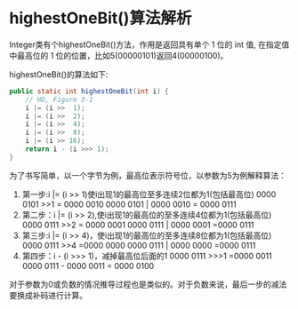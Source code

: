 ﻿# highestOneBit()算法解析

Integer类有个highestOneBit()方法，作用是返回具有单个 1 位的 int 值, 在指定值中最高位的 1 位的位置，比如5(00000101)返回4(00000100)。

highestOneBit()的算法如下:

```java
public static int highestOneBit(int i) {
    // HD, Figure 3-1
    i |= (i >>  1);
    i |= (i >>  2);
    i |= (i >>  4);
    i |= (i >>  8);
    i |= (i >> 16);
    return i - (i >>> 1);
}
```

为了书写简单，以一个字节为例，最高位表示符号位，以参数为5为例解释算法：

 1. 第一步:i |= (i >>  1)使i出现1的最高位至多连续2位都为1(包括最高位)
    0000 0101 >>1 = 0000 0010
    0000 0101 | 0000 0010 = 0000 0111
 2. 第二步：i |= (i >>  2),使i出现1的最高位的至多连续4位都为1(包括最高位)
    0000 0111 >>2 = 0000 0001
    0000 0111 | 0000 0001 =0000 0111
 3. 第三步:i |= (i >>  4)，使i出现1的最高位的至多连续8位都为1(包括最高位)
    0000 0111 >>4 =0000 0000
    0000 0111 | 0000 0000 =0000 0111
 4. 第四步：i - (i >>> 1)，减掉最高位后面的1
    0000 0111 >>>1 =0000 0011
    0000 0111 - 0000 0011 = 0000 0100

对于参数为0或负数的情况推导过程也是类似的。对于负数来说，最后一步的减法要换成补码进行计算。
 
 
